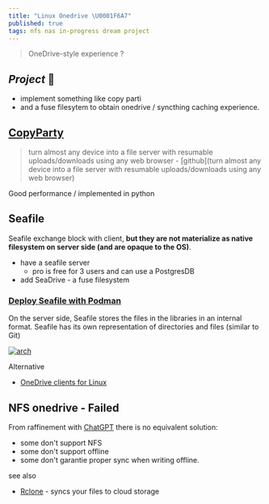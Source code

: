 ```yaml
---
title: "Linux Onedrive \U0001F6A7"
published: true
tags: nfs nas in-progress dream project
---
```

>  OneDrive-style experience ?

## _Project_ 💭 

- implement something like copy parti
- and a fuse filesytem to obtain onedrive / syncthing caching experience.

## [CopyParty](https://news.ycombinator.com/item?id=44711519)

> turn almost any device into a file server with resumable uploads/downloads using any web browser - [github](turn almost any device into a file server with resumable uploads/downloads using any web browser)

Good performance / implemented in python

## Seafile

Seafile exchange block with client, **but they are not materialize as native filesystem on server side (and are opaque to the OS)**.

- have a seafile server
	- pro is free for 3 users and can use a PostgresDB
- add SeaDrive - a fuse filesystem

### [Deploy Seafile with Podman](https://www.gallus-domesticus.com/blog/seafile-podman-rhel/)

On the server side, Seafile stores the files in the libraries in an internal format. Seafile has its own representation of directories and files (similar to Git)

[![arch](https://manual.seafile.com/latest/images/seafile-12.0-docker-structure.png)](https://manual.seafile.com/latest/setup/overview/)

Alternative
- [OneDrive clients for Linux](https://linuxbsdos.com/2025/03/22/3-onedrive-clients-for-linux/)

## NFS onedrive - Failed
From raffinement with [ChatGPT](https://chatgpt.com/share/681d9567-4e7c-800d-94c4-1915dfa6082c) there is no equivalent solution:
- some don't support NFS
- some don't support offline
- some don't garantie proper sync when writing offline.

see also
- [Rclone](https://rclone.org/#what) - syncs your files to cloud storage
